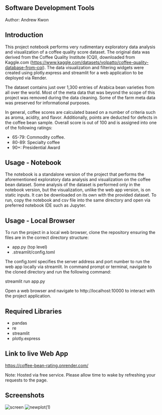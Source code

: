 ## Software Development Tools
Author: Andrew Kwon

## Introduction

This project notebook performs very rudimentary exploratory data analysis and visualization of a coffee quality score dataset. The original data was derived from the Coffee Quality Institute (CQI), downloaded from Kaggle.com (https://www.kaggle.com/datasets/volpatto/coffee-quality-database-from-cqi). The data visualization and filtering widgets were created using plotly.express and streamlit for a web application to be deployed via Render.

The dataset contains just over 1,300 entries of Arabica bean varieties from all over the world. Most of the meta data that was beyond the scope of this project was removed during the data cleaning. Some of the farm meta data was preserved for informational purposes.

In general, coffee scores are calculated based on a number of criteria such as aroma, acidity, and flavor. Additionally, points are deducted for defects in the coffee bean sample. Overall score is out of 100 and is assigned into one of the following ratings:
- 65-79: Commodity coffee.
- 80-89: Specialty coffee
- 90+: Presidential Award

## Usage - Notebook

The notebook is a standalone version of the project that performs the aforementioned exploratory data analysis and visualization on the coffee bean dataset. Some analysis of the dataset is performed only in the notebook version, but the visualization, unlike the web app version, is on static inputs. It can be downloaded on its own with the provided dataset. To run, copy the notebook and csv file into the same directory and open via preferred notebook IDE such as Jupyter.

## Usage - Local Browser

To run the project in a local web browser, clone the repository ensuring the files are in the correct directory structure:
- app.py (top level)
- .streamlit/config.toml

The config.toml specifies the server address and port number to run the web app locally via streamlit. In command prompt or terminal, navigate to the cloned directory and run the following command:

streamlit run app.py

Open a web browser and navigate to http://localhost:10000 to interact with the project application.

## Required Libraries
- pandas
- re
- streamlit
- plotly.express

## Link to live Web App

https://coffee-bean-rating.onrender.com/

Note: Hosted via free service. Please allow time to wake by refreshing your requests to the page.

## Screenshots

![screen](https://github.com/adkwn1/p4_dev_tools/assets/119823114/e6d15ad4-9a4e-40e3-b011-2e00d0b87bd0)
![newplot(1)](https://github.com/adkwn1/p4_dev_tools/assets/119823114/8a171044-72a7-4901-ad5f-a6cad6de14fd)
